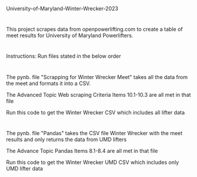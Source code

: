University-of-Maryland-Winter-Wrecker-2023
#
This project scrapes data from openpowerlifting.com to create a table of meet results for University of Maryland Powerlifters.
#
Instructions: Run files stated in the below order
#
The pynb. file "Scrapping for Winter Wrecker Meet" takes all the data from the meet and formats it into a CSV. 

The Advanced Topic Web scraping Criteria Items 10.1-10.3 are all met in that file

Run this code to get the Winter Wrecker CSV which includes all lifter data
#

The pynb. file "Pandas" takes the CSV file Winter Wrecker with the meet results and only returns the data from UMD lifters

The Advance Topic Pandas Items 8.1-8.4 are all met in that file

Run this code to get the Winter Wrecker UMD CSV which includes only UMD lifter data
